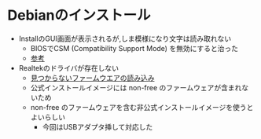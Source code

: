 # Debianのインストール
- InstallのGUI画面が表示されるが,しま模様になり文字は読み取れない
	- BIOSでCSM (Compatibility Support Mode) を無効にすると治った
	- [参考](https://www.linuxquestions.org/questions/debian-26/network-auto-configuration-failed-duing-debian-installation-4175527717/)
- Realtekのドライバが存在しない
	- [見つからないファームウエアの読み込み](https://www.debian.org/releases/stable/i386/ch06s04.ja.html)
	- 公式インストールイメージには non-free のファームウェアが含まれないため
	- non-free のファームウェアを含む非公式インストールイメージを使うとよいらしい
		- 今回はUSBアダプタ挿して対応した 
